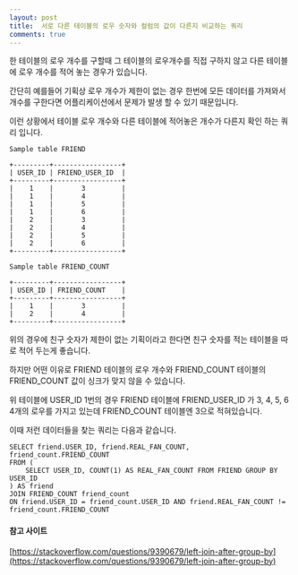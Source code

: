 ```yaml
---
layout: post
title:  서로 다른 테이블의 로우 숫자와 컬럼의 값이 다른지 비교하는 쿼리
comments: true
---
```


한 테이블의 로우 개수를 구할때 그 테이블의 로우개수를 직접 구하지 않고 다른 테이블에 로우 개수를 적어 놓는 경우가 있습니다.

간단히 예를들어 기획상 로우 개수가 제한이 없는 경우 한번에 모든 데이터를 가져와서 개수를 구한다면 어플리케이션에서 문제가 발생 할 수 있기 때문입니다.

이런 상황에서 테이블 로우 개수와 다른 테이블에 적어놓은 개수가 다른지 확인 하는 쿼리 입니다.


```
Sample table FRIEND 

+---------+-----------------+
| USER_ID | FRIEND_USER_ID  |
+---------+-----------------+
|    1    |       3         |
|    1    |       4         |
|    1    |       5         |
|    1    |       6         |
|    2    |       3         |
|    2    |       4         |
|    2    |       5         |
|    2    |       6         |
+---------+-----------------+

Sample table FRIEND_COUNT

+---------+-----------------+
| USER_ID | FRIEND_COUNT    |
+---------+-----------------+
|    1    |       3         |
|    2    |       4         |
+---------+-----------------+
```

위의 경우에 친구 숫자가 제한이 없는 기획이라고 한다면 친구 숫자를 적는 테이블을 따로 적어 두는게 좋습니다. 

하지만 어떤 이유로 FRIEND 테이블의 로우 개수와 FRIEND_COUNT 테이블의 FRIEND_COUNT 값이 싱크가 맞지 않을 수 있습니다.  

위 테이블에 USER_ID 1번의 경우 FRIEND 테이블에 FRIEND_USER_ID 가 3, 4, 5, 6 4개의 로우를 가지고 있는데 FRIEND_COUNT 테이블엔 3으로 적혀있습니다.  

이때 저런 데이터들을 찾는 쿼리는 다음과 같습니다.

```
SELECT friend.USER_ID, friend.REAL_FAN_COUNT, friend_count.FRIEND_COUNT
FROM (
	SELECT USER_ID, COUNT(1) AS REAL_FAN_COUNT FROM FRIEND GROUP BY USER_ID
) AS friend
JOIN FRIEND_COUNT friend_count
ON friend.USER_ID = friend_count.USER_ID AND friend.REAL_FAN_COUNT != friend_count.FRIEND_COUNT
```


#### 참고 사이트

[https://stackoverflow.com/questions/9390679/left-join-after-group-by](https://stackoverflow.com/questions/9390679/left-join-after-group-by)